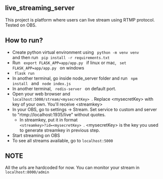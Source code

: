 ## live_streaming_server
This project is platform where users can live stream using RTMP protocol. Tested on OBS.

## How to run?
- Create python virtual environment using <code> python -m venv venv </code> and then run <code> pip install -r requirements.txt </code> 
- Run <code> export FLASK_APP=app/app.py </code> if linux or mac, <code> set FLASK_APP=app/app.py </code> on windows
- <code> flask run </code>
- In another terminal, go inside node_server folder and run <code> npm install </code> and <code> node index.js </code>
- In another terminal, <code> redis-server </code> on default port.
- Open your web browser and <code> localhost:5000/stream/\<mysecretKey\> </code>. Replace \<mysecretKey\> with key of your own. You'll receive \<streamkey\>
- In your OBS, go to settings -> Stream. Set service to custom and server to "rtmp://localhost:1935/live" without quotes.
  - In streamkey, put it in format <code> \<streamkey\>?id=\<mysecretKey\> </code>. \<mysecretKey\> is the key you used to generate streamkey in previous step.
- Start streaming on OBS  
- To see all streams available, go to <code>localhost:5000 </code> 

## NOTE
All the urls are hardcoded for now.
You can monitor your stream in <code> localhost:8000/admin </code>
